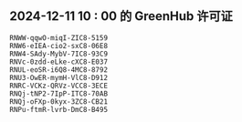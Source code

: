 ## 2024-12-11 10 : 00 的 GreenHub 许可证
```
RNWW-qqwO-miqI-ZIC8-5159
RNW6-eIEA-cio2-sxC8-06E8
RNW4-SAdy-MybV-7IC8-93C9
RNVc-0zdd-eLke-cXC8-E037
RNUL-eoSR-i6Q8-4MC8-8792
RNU3-OwER-mymH-VlC8-D912
RNRC-VCKz-QRVz-VCC8-3ECE
RNQj-tNP2-7IpP-ITC8-70AB
RNQj-oFXp-0kyx-3ZC8-CB21
RNPu-ftmR-lvrb-DmC8-B495
```
